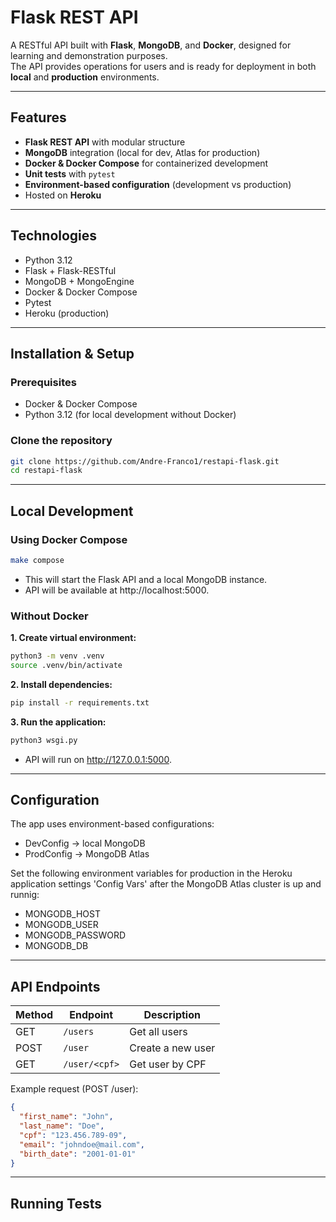 # Flask REST API
A RESTful API built with **Flask**, **MongoDB**, and **Docker**, designed for learning and demonstration purposes.  
The API provides operations for users and is ready for deployment in both **local** and **production** environments.

---

## Features

- **Flask REST API** with modular structure  
- **MongoDB** integration (local for dev, Atlas for production)  
- **Docker & Docker Compose** for containerized development  
- **Unit tests** with `pytest`  
- **Environment-based configuration** (development vs production)  
- Hosted on **Heroku**  

---

## Technologies

- Python 3.12  
- Flask + Flask-RESTful  
- MongoDB + MongoEngine  
- Docker & Docker Compose  
- Pytest  
- Heroku (production)  

---

## Installation & Setup

### Prerequisites

- Docker & Docker Compose  
- Python 3.12 (for local development without Docker)  

### Clone the repository

```bash
git clone https://github.com/Andre-Franco1/restapi-flask.git
cd restapi-flask
```

---

## Local Development

### Using Docker Compose
```bash
make compose
```
- This will start the Flask API and a local MongoDB instance.
- API will be available at http://localhost:5000.

### Without Docker

**1. Create virtual environment:**
```bash
python3 -m venv .venv
source .venv/bin/activate
```

**2. Install dependencies:**
```bash
pip install -r requirements.txt
```

**3. Run the application:**
```bash
python3 wsgi.py
```
- API will run on http://127.0.0.1:5000.

---
 
## Configuration

The app uses environment-based configurations:
- DevConfig → local MongoDB
- ProdConfig → MongoDB Atlas
  
Set the following environment variables for production in the Heroku application settings 'Config Vars' after the MongoDB Atlas cluster is up and runnig:
- MONGODB_HOST
- MONGODB_USER
- MONGODB_PASSWORD
- MONGODB_DB

---

## API Endpoints ##

| Method | Endpoint      | Description       |
| ------ | ------------- | ----------------- |
| GET    | `/users`      | Get all users     |
| POST   | `/user`       | Create a new user |
| GET    | `/user/<cpf>` | Get user by CPF   |

Example request (POST /user):
```json
{
  "first_name": "John",
  "last_name": "Doe",
  "cpf": "123.456.789-09",
  "email": "johndoe@mail.com",
  "birth_date": "2001-01-01"
}

```

---

## Running Tests ##
